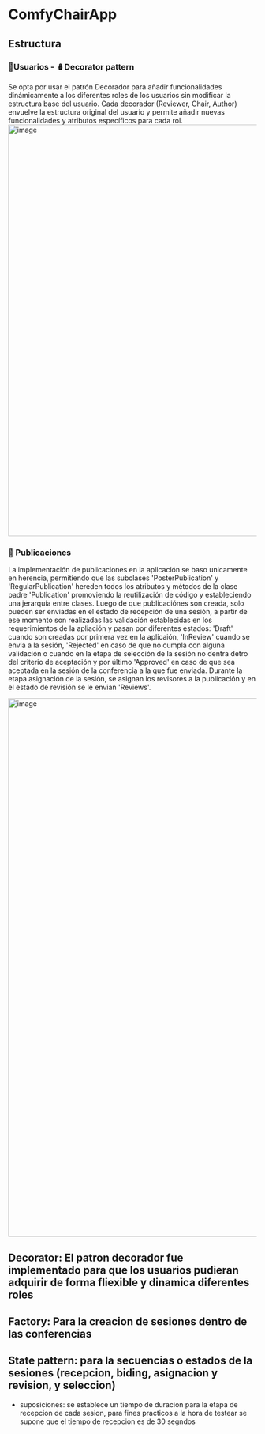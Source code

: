 # ComfyChairApp


## Estructura
### 👤Usuarios - 🪆Decorator pattern
Se opta por usar el patrón Decorador para añadir funcionalidades dinámicamente a los diferentes roles de los usuarios sin modificar la estructura base del usuario. Cada decorador (Reviewer, Chair, Author) envuelve la estructura original del usuario y permite añadir nuevas funcionalidades y atributos específicos para cada rol.
<img width="833" alt="image" src="https://github.com/user-attachments/assets/2bb70356-1194-486f-a568-8709c2d24ef5">

### 📑 Publicaciones
La implementación de publicaciones en la aplicación se baso unicamente en herencia, permitiendo que las subclases 'PosterPublication' y 'RegularPublication' hereden todos los atributos y métodos de la clase padre 'Publication' promoviendo la reutilización de código y estableciendo una jerarquía entre clases. Luego de que publicaciónes son creada, solo pueden ser enviadas en el estado de recepción de una sesión, a partir de ese momento son realizadas las validación establecidas en los requerimientos de la apliación y pasan por diferentes estados: 'Draft' cuando son creadas por primera vez en la aplicaión, 'InReview' cuando se envia a la sesión, 'Rejected' en caso de que no cumpla con alguna validación o cuando en la etapa de selección de la sesión no dentra detro del criterio de aceptación y por último 'Approved' en caso de que sea aceptada en la sesión de la conferencia a la que fue enviada. Durante la etapa asignación de la sesión, se asignan los revisores a la publicación y en el estado de revisión se le envian 'Reviews'.

<img width="1090" alt="image" src="https://github.com/user-attachments/assets/144356e1-ffa1-4580-9539-3a29a9f4fcaf">



## Decorator: El patron decorador fue implementado para que los usuarios pudieran adquirir de forma fliexible y dinamica diferentes roles

## Factory: Para la creacion de sesiones dentro de las conferencias

## State pattern: para la secuencias o estados de la sesiones (recepcion, biding, asignacion y revision, y seleccion)

* suposiciones: se establece un tiempo de duracion para la etapa de recepcion de cada sesion, para fines practicos a la hora de testear se supone que el tiempo de recepcion es de 30 segndos
